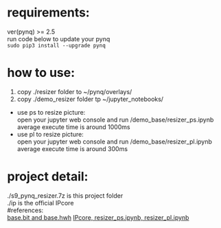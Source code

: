 # requirements:  
ver(pynq) >= 2.5  
run code below to update your pynq  
`sudo pip3 install --upgrade pynq`  
# how to use:  
1. copy ./resizer folder to ~/pynq/overlays/  
2. copy ./demo_resizer folder tp ~/jupyter_notebooks/  
* use ps to resize picture:  
open your jupyter web console and run /demo_base/resizer_ps.ipynb  
average execute time is around 1000ms  
* use pl to resize picture:  
open your jupyter web console and run /demo_base/resizer_pl.ipynb  
average execute time is around 300ms  
# project detail:  
./s9_pynq_resizer.7z is this project folder  
./ip is the official IPcore  
#references:  
[base.bit and base.hwh](https://github.com/kangyuzhe666/zynq7010-pynq-2.5)
[IPcore, resizer_ps.ipynb, resizer_pl.ipynb ](https://github.com/Xilinx/PYNQ-HelloWorld)